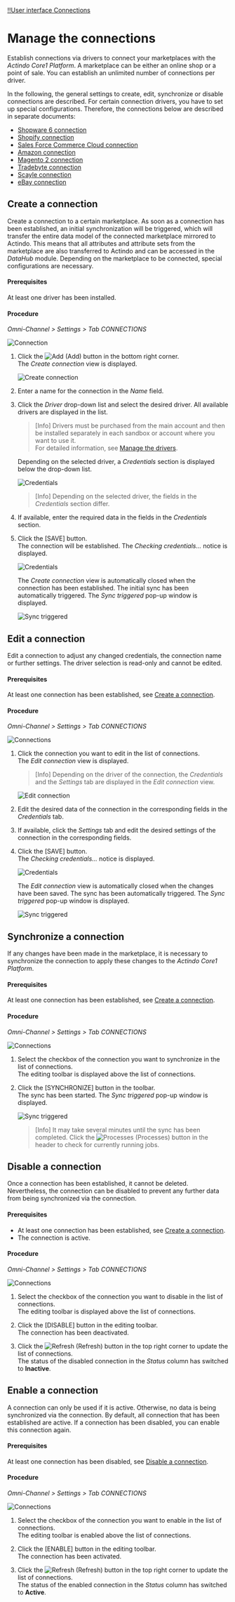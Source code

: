 [!!User interface Connections](../UserInterface/07a_Connections.md)

# Manage the connections

Establish connections via drivers to connect your marketplaces with the *Actindo Core1 Platform*. A marketplace can be either an online shop or a point of sale. You can establish an unlimited number of connections per driver.

In the following, the general settings to create, edit, synchronize or disable connections are described. For certain connection drivers, you have to set up special configurations. Therefore, the connections below are described in separate documents:
- [Shopware 6 connection](./01a_Shopware6.md)
- [Shopify connection](./01b_Shopify.md)
- [Sales Force Commerce Cloud connection](./01c_Salesforce.md)
- [Amazon connection](./01d_Amazon.md)
- [Magento 2 connection](./01e_Magento2.md)
- [Tradebyte connection](./01f_Tradebyte.md)
- [Scayle connection](./01g_Scayle.md)
- [eBay connection](./01h_eBay.md)


## Create a connection

Create a connection to a certain marketplace. As soon as a connection has been established, an initial synchronization will be triggered, which will transfer the entire data model of the connected marketplace mirrored to Actindo. This means that all attributes and attribute sets from the marketplace are also transferred to Actindo and can be accessed in the *DataHub* module. Depending on the marketplace to be connected, special configurations are necessary.

[comment]: <> (POS auch in eigener Procedure erklären?)

#### Prerequisites

At least one driver has been installed.

#### Procedure

*Omni-Channel > Settings > Tab CONNECTIONS*

![Connection](../../Assets/Screenshots/Channels/Settings/Connections/Connection.png "[Connection]")

1. Click the ![Add](../../Assets/Icons/Plus01.png "[Add]") (Add) button in the bottom right corner.    
    The *Create connection* view is displayed.

    ![Create connection](../../Assets/Screenshots/Channels/Settings/Connections/CreateConnection.png "[Create connection]")

2. Enter a name for the connection in the *Name* field.

3. Click the *Driver* drop-down list and select the desired driver. All available drivers are displayed in the list.   

    > [Info] Drivers must be purchased from the main account and then be installed separately in each sandbox or account where you want to use it.    
    For detailed information, see [Manage the drivers](to_be_completed).

    Depending on the selected driver, a *Credentials* section is displayed below the drop-down list.

    ![Credentials](../../Assets/Screenshots/Channels/Settings/Connections/Credentials.png "[Credentials]")

    > [Info] Depending on the selected driver, the fields in the *Credentials* section differ.

4. If available, enter the required data in the fields in the *Credentials* section.

5. Click the [SAVE] button.    
    The connection will be established. The *Checking credentials...* notice is displayed.

    ![Credentials](../../Assets/Screenshots/Channels/Settings/Connections/CheckingCredentials.png "[Credentials]")

    The *Create connection* view is automatically closed when the connection has been established. The initial sync has been automatically triggered. The *Sync triggered* pop-up window is displayed.

    ![Sync triggered](../../Assets/Screenshots/Channels/Settings/Connections/SyncTriggered.png "[Sync triggered]")


## Edit a connection

Edit a connection to adjust any changed credentials, the connection name or further settings. The driver selection is read-only and cannot be edited.

#### Prerequisites

At least one connection has been established, see [Create a connection](#create-a-connection).

#### Procedure

*Omni-Channel > Settings > Tab CONNECTIONS*

![Connections](../../Assets/Screenshots/Channels/Settings/Connections/Connections.png "[Connections]")

1. Click the connection you want to edit in the list of connections.   
    The *Edit connection* view is displayed.

    > [Info] Depending on the driver of the connection, the *Credentials* and the *Settings* tab are displayed in the *Edit connection* view.

    ![Edit connection](../../Assets/Screenshots/Channels/Settings/Connections/EditConnection.png "[Edit connection]")

2. Edit the desired data of the connection in the corresponding fields in the *Credentials* tab.

3. If available, click the *Settings* tab and edit the desired settings of the connection in the corresponding fields.

4. Click the [SAVE] button.   
    The *Checking credentials...* notice is displayed.

    ![Credentials](../../Assets/Screenshots/Channels/Settings/Connections/CheckingCredentials.png "[Credentials]")

    The *Edit connection* view is automatically closed when the changes have been saved. The sync has been automatically triggered. The *Sync triggered* pop-up window is displayed.

    ![Sync triggered](../../Assets/Screenshots/Channels/Settings/Connections/SyncTriggered.png "[Sync triggered]")



## Synchronize a connection

If any changes have been made in the marketplace, it is necessary to synchronize the connection to apply these changes to the *Actindo Core1 Platform*.

#### Prerequisites

At least one connection has been established, see [Create a connection](#create-a-connection).

#### Procedure

*Omni-Channel > Settings > Tab CONNECTIONS*

![Connections](../../Assets/Screenshots/Channels/Settings/Connections/Connections.png "[Connections]")

1. Select the checkbox of the connection you want to synchronize in the list of connections.   
    The editing toolbar is displayed above the list of connections.

2. Click the [SYNCHRONIZE] button in the toolbar.   
    The sync has been started. The *Sync triggered* pop-up window is displayed.

    ![Sync triggered](../../Assets/Screenshots/Channels/Settings/Connections/SyncTriggered.png "[Sync triggered]")

    > [Info] It may take several minutes until the sync has been completed. Click the ![Processes](../../Assets/Icons/Process.png "[Processes]") (Processes) button in the header to check for currently running jobs.



## Disable a connection

Once a connection has been established, it cannot be deleted. Nevertheless, the connection can be disabled to prevent any further data from being synchronized via the connection.

[comment]: <> (Stimmt es, dass connections nicht mehr gelöscht werden können? Warum gibt es dann einen Delete button?)

#### Prerequisites

- At least one connection has been established, see [Create a connection](#create-a-connection).
- The connection is active.

#### Procedure

*Omni-Channel > Settings > Tab CONNECTIONS*

![Connections](../../Assets/Screenshots/Channels/Settings/Connections/Connections.png "[Connections]")

1. Select the checkbox of the connection you want to disable in the list of connections.   
    The editing toolbar is displayed above the list of connections.

2. Click the [DISABLE] button in the editing toolbar.   
    The connection has been deactivated.

3. Click the ![Refresh](../../Assets/Icons/Refresh01.png "[Refresh]") (Refresh) button in the top right corner to update the list of connections.   
    The status of the disabled connection in the *Status* column has switched to **Inactive**.



## Enable a connection

A connection can only be used if it is active. Otherwise, no data is being synchronized via the connection. By default, all connection that has been established are active. If a connection has been disabled, you can enable this connection again.

#### Prerequisites

At least one connection has been disabled, see [Disable a connection](#disable-a-connection).

#### Procedure

*Omni-Channel > Settings > Tab CONNECTIONS*

![Connections](../../Assets/Screenshots/Channels/Settings/Connections/Connections.png "[Connections]")

1. Select the checkbox of the connection you want to enable in the list of connections.   
    The editing toolbar is enabled above the list of connections.

2. Click the [ENABLE] button in the editing toolbar.   
    The connection has been activated.

3. Click the ![Refresh](../../Assets/Icons/Refresh01.png "[Refresh]") (Refresh) button in the top right corner to update the list of connections.   
    The status of the enabled connection in the *Status* column has switched to **Active**.